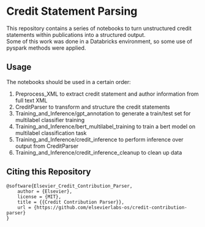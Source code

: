# Credit Statement Parsing
This repository contains a series of notebooks to turn unstructured credit statements within publications into a structured output.
<br>
Some of this work was done in a Databricks environment, so some use of pyspark methods were applied.

## Usage
The notebooks should be used in a certain order:
1. Preprocess_XML to extract credit statement and author information from full text XML
2. CreditParser to transform and structure the credit statements
3. Training_and_Inference/gpt_annotation to generate a train/test set for multilabel classifier training
4. Training_and_Inference/bert_multilabel_training to train a bert model on multilabel classification task
5. Training_and_Inference/credit_inference to perform inference over output from CreditParser
6. Training_and_Inference/credit_inference_cleanup to clean up data

## Citing this Repository
```bibtext
@software{Elsevier_Credit_Contribution_Parser,
    author = {Elsevier},
    license = {MIT},
    title = {{Credit Contribution Parser}},
    url = {https://github.com/elsevierlabs-os/credit-contribution-parser}
}
```
